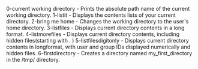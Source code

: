 0-current working directory - Prints the absolute path name of the current working directory.
1-listit - Displays the contents lists of your current directory.
2-bring me home - Changes the working directory to the user's home directory.
3-listfiles - Displays current directory contents in a long format.
4-listmorefiles - Displays current directory contents, including hidden files(starting with . )
5-listfilesdigitonly - Displays current directory contents in longformat, with user and group IDs displayed numerically and hidden files.
6-firstdirectory - Creates a directory named my_first_directory in the /tmp/ directory.
